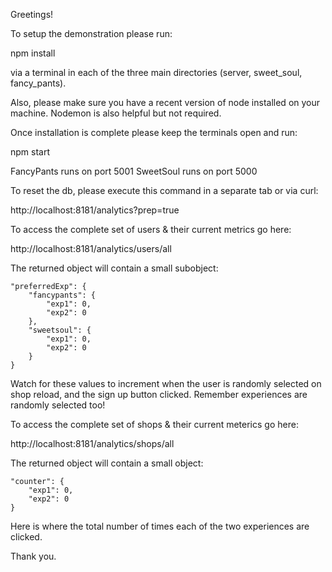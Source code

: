 Greetings!

To setup the demonstration please run:

npm install

via a terminal in each of the three main directories (server, sweet_soul, fancy_pants).

Also, please make sure you have a recent version of node installed on your machine. Nodemon is also helpful but not required.

Once installation is complete please keep the terminals open and run:

npm start

FancyPants runs on port 5001
SweetSoul runs on port 5000

To reset the db, please execute this command in a separate tab or via curl:

http://localhost:8181/analytics?prep=true

To access the complete set of users & their current metrics go here:

http://localhost:8181/analytics/users/all

The returned object will contain a small subobject:

    "preferredExp": {
        "fancypants": {
            "exp1": 0,
            "exp2": 0
        },
        "sweetsoul": {
            "exp1": 0,
            "exp2": 0
        }
    }

Watch for these values to increment when the user is randomly selected on shop reload, and the sign up button clicked. Remember experiences are randomly selected too!

To access the complete set of shops & their current meterics go here:

http://localhost:8181/analytics/shops/all

The returned object will contain a small object:

    "counter": {
        "exp1": 0,
        "exp2": 0
    }

Here is where the total number of times each of the two experiences are clicked.

Thank you.
